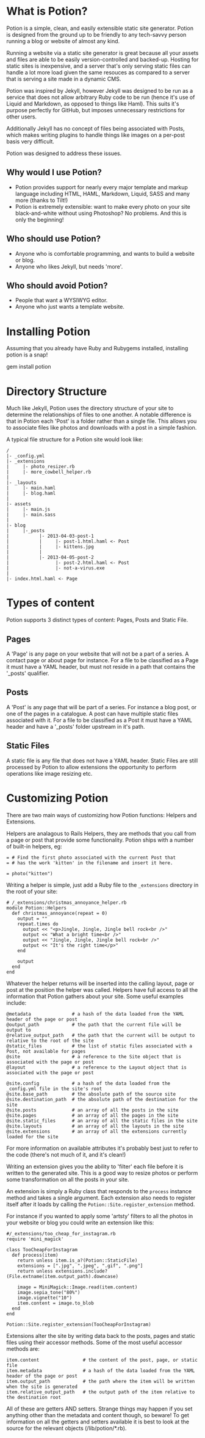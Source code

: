 What is Potion?
===============

Potion is a simple, clean, and easily extensible static site generator. Potion is designed from the ground up to be friendly to any tech-savvy person running a blog or website of almost any kind. 

Running a website via a static site generator is great because all your assets and files are able to be easily version-controlled and backed-up. Hosting for static sites is inexpensive, and a server that's only serving static files can handle a lot more load given the same resouces as compared to a server that is serving a site made in a dynamic CMS.

Potion was inspired by Jekyll, however Jekyll was designed to be run as a service that does not allow arbitrary Ruby code to be run (hence it's use of Liquid and Markdown, as opposed to things like Haml). This suits it's purpose perfectly for GitHub, but imposes unnecessary restrictions for other users.

Additionally Jekyll has no concept of files being associated with Posts, which makes writing plugins to handle things like images on a per-post basis very difficult.

Potion was designed to address these issues.

Why would I use Potion?
-----------------------

* Potion provides support for nearly every major template and markup language including HTML, HAML, Markdown, Liquid, SASS and many more (thanks to Tilt!)
* Potion is extremely extensible: want to make every photo on your site black-and-white without using Photoshop? No problems. And this is only the beginning!


Who should use Potion?
----------------------

* Anyone who is comfortable programming, and wants to build a website or blog.
* Anyone who likes Jekyll, but needs 'more'.

Who should avoid Potion?
------------------------

* People that want a WYSIWYG editor.
* Anyone who just wants a template website.

Installing Potion
=================

Assuming that you already have Ruby and Rubygems installed, installing potion is a snap!

  gem install potion
  
Directory Structure
===================

Much like Jekyll, Potion uses the directory structure of your site to determine the relationships of files to one another. A notable difference is that in Potion each 'Post' is a folder rather than a single file. This allows you to associate files like photos and downloads with a post in a simple fashion.

A typical file structure for a Potion site would look like:

    /
    |- _config.yml
    |- _extensions
    |     |- photo_resizer.rb
    |     |- more_cowbell_helper.rb
    |
    |- _layouts
    |     |- main.haml
    |     |- blog.haml
    |
    |- assets
    |     |- main.js
    |     |- main.sass
    |
    |- blog
    |     |-_posts
    |           |- 2013-04-03-post-1
    |           |     |- post-1.html.haml <- Post
    |           |     |- kittens.jpg 
    |           |
    |           |- 2013-04-05-post-2
    |                 |- post-2.html.haml <- Post
    |                 |- not-a-virus.exe    
    |
    |- index.html.haml <- Page
  
  
Types of content
================

Potion supports 3 distinct types of content: Pages, Posts and Static File.

Pages
-----

A 'Page' is any page on your website that will not be a part of a series. A contact page or about page for instance. For a file to be classified as a Page it must have a YAML header, but must not reside in a path that contains the '_posts' qualifier.

Posts
-----

A 'Post' is any page that will be part of a series. For instance a blog post, or one of the pages in a catalogue. A post can have multiple static files associated with it. For a file to be classified as a Post it must have a YAML header and have a '_posts' folder upstream in it's path.

Static Files
------------

A static file is any file that does not have a YAML header. Static Files are still processed by Potion to allow extensions the opportunity to perform operations like image resizing etc.
  
Customizing Potion
==================

There are two main ways of customizing how Potion functions: Helpers and Extensions.

Helpers are analagous to Rails Helpers, they are methods that you call from a page or post that provide some functionality. Potion ships with a number of built-in helpers, eg:

    = # Find the first photo associated with the current Post that 
    = # has the work 'kitten' in the filename and insert it here.
    
    = photo("kitten") 
  
Writing a helper is simple, just add a Ruby file to the `_extensions` directory in the root of your site:

    # /_extensions/christmas_annoyance_helper.rb
    module Potion::Helpers
      def christmas_annoyance(repeat = 0)
        output = ""
        repeat.times do
          output << "<p>Jingle, Jingle, Jingle bell rock<br />"
          output << "What a bright time<br />"
          output << "Jingle, Jingle, Jingle bell rock<br />"
          output << "It's the right time</p>"
        end
    
        output
      end
    end

Whatever the helper returns will be inserted into the calling layout, page or post at the position the helper was called. Helpers have full access to all the information that Potion gathers about your site. Some useful examples include:

    @metadata               # a hash of the data loaded from the YAML header of the page or post
    @output_path            # the path that the current file will be output to
    @relative_output_path   # the path that the current will be output to relative to the root of the site
    @static_files           # the list of static files associated with a Post, not available for pages
    @site                   # a reference to the Site object that is associated with the page or post
    @layout                 # a reference to the Layout object that is associated with the page or post
    
    @site.config            # a hash of the data loaded from the _config.yml file in the site's root
    @site.base_path         # the absolute path of the source site
    @site.destination_path  # the absolute path of the destination for the site
    @site.posts             # an array of all the posts in the site
    @site.pages             # an array of all the pages in the site
    @site.static_files      # an array of all the static files in the site
    @site.layouts           # an array of all the layouts in the site
    @site.extensions        # an array of all the extensions currently loaded for the site
  
For more information on available attributes it's probably best just to refer to the code (there's not much of it, and it's clean!)

Writing an extension gives you the ability to 'filter' each file before it is written to the generated site. This is a good way to resize photos or perform some transformation on all the posts in your site.

An extension is simply a Ruby class that responds to the `process` instance method and takes a single argument. Each extension also needs to register itself after it loads by calling the `Potion::Site.register_extension` method.

For instance if you wanted to apply some 'artsty' filters to all the photos in your website or blog you could write an extension like this:

    #/_extensions/too_cheap_for_instagram.rb
    require 'mini_magick'
    
    class TooCheapForInstagram
      def process(item)
        return unless item.is_a?(Potion::StaticFile)
        extensions = [".jpg", ".jpeg", ".gif", ".png"]    
        return unless extensions.include?(File.extname(item.output_path).downcase)
    
        image = MiniMagick::Image.read(item.content)
        image.sepia_tone("80%")
        image.vignette("10")
        item.content = image.to_blob
      end
    end
    
    Potion::Site.register_extension(TooCheapForInstagram)

Extensions alter the site by writing data back to the posts, pages and static files using their accessor methods. Some of the most useful accessor methods are:

    item.content                # the content of the post, page, or static file
    item.metadata               # a hash of the data loaded from the YAML header of the page or post
    item.output_path            # the path where the item will be written when the site is generated
    item.relative_output_path   # the output path of the item relative to the destination root
  
All of these are getters AND setters. Strange things may happen if you set anything other than the metadata and content though, so beware! To get information on all the getters and setters available it is best to look at the source for the relevant objects (/lib/potion/*.rb).
  
